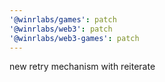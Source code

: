 ```yaml
---
'@winrlabs/games': patch
'@winrlabs/web3': patch
'@winrlabs/web3-games': patch
---
```


new retry mechanism with reiterate
